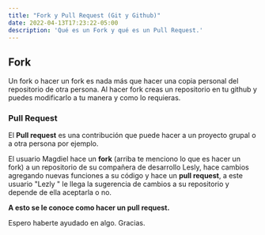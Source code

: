 ```yaml
---
title: "Fork y Pull Request (Git y Github)"
date: 2022-04-13T17:23:22-05:00
description: 'Qué es un Fork y qué es un Pull Request.'
---
```

## Fork

Un fork o hacer un fork es nada más que hacer una copia personal del repositorio de otra persona.
Al hacer fork creas un repositorio en tu github y puedes modificarlo a tu manera y como lo requieras.

### Pull Request

El **Pull request** es una contribución que puede hacer a un proyecto grupal o a otra persona por ejemplo.

El usuario Magdiel hace un **fork** (arriba te menciono lo que es hacer un fork) a un repositorio de su compañera de desarrollo Lesly, hace cambios agregando nuevas funciones a su código y hace un **pull request**, a este usuario "Lezly " le llega la sugerencia de cambios a su repositorio y depende de ella aceptarla o no.

**A esto se le conoce como hacer un pull request.**

Espero haberte ayudado en algo. Gracias.
